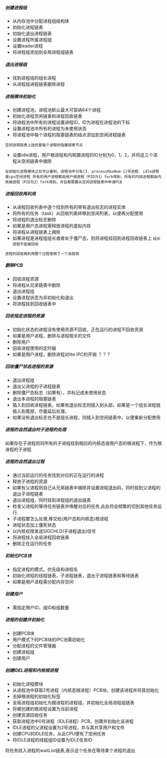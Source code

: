 ##### 创建进程组
- 从内存池中分配进程组结构体
- 初始化进程链表
- 初始化退出进程链表
- 设置进程所属进程组
- 设置leader进程
- 将进程组添加到全局进程组链表

##### 退出进程组
- 找到进程组的组长进程
- 从进程组进程链表删除进程


##### 进程模块初始化
- 创建进程池，进程池默认最大可容纳64个进程
- 初始化进程空闲链表和进程回收链表
- 将进程池中所有的进程设置进程ID，ID为进程在进程池的下标
- 设置进程池中所有的进程为未使用状态
- 将进程池中每个进程的阻塞链表的结点添加到空闲进程链表
```
空闲进程链表上挂的是每个进程的阻塞链表节点
```
- 设置idle进程，用户根进程和内核跟进程的ID分别为0，1，2，并将这三个进程从空闲链表中摘除

``
在初始化进程模块之后可以看到，进程池中只有[3, processMaxNum-1]号进程.
idle进程是cpu空闲进程
所有的用户进程都由用户根进程（PID为1）fork得到，所有的内核进程都由内核根进程（PID为2）fork得到，并且都需要从空闲进程链表中申请PCB
``

##### 进程回收再利用
- 从进程回收列表中逐个找到所有的带有退出标志的进程实体
- 将所有的任务（task）从回收列表转移到空闲列表，以便再分配使用
- 将进程的退出标志删除
- 如果是用户态进程需释放进程的虚拟内存
- 将进程从进程链表上摘除
- 如果进程是进程组组长或者处于僵尸态，则将进程挂回到进程回收链表上
```组长进程不能被回收```

```
进程的回收再利用整个过程使用了一个自旋锁
```

##### 删除PCB
- 回收进程资源
- 将进程从兄弟链表中删除
- 退出进程组
- 设置进程状态为非初始化和退出
- 将进程挂到回收链表中


##### 回收指定进程的资源
- 初始化状态的进程没有使用资源不回收，正在运行的进程不回收资源
- 如果是用户进程，删除与进程相关的文件
- 删除用户
- 回收进程使用的定时器
- 如果是用户进程，删除进程对lite IPC的开销  ？？？


##### 回收僵尸状态进程的资源
- 退出进程组
- 退出父进程的子进程链表
- 删除僵尸态标志（如果有），并标记成未使用状态
- 退出本进程的阻塞链表
- 插入到回收进程链表，如果有退出标志则插入到头部，如果是一个组长进程就插入到尾部，尽量延后处理。
- 如果没有退出标志也不是组长进程，则插入到空闲链表中，以便重新分配使用


##### 进程的自然退出时子进程的处理
如果存在子进程则将所有的子进程挂到相应的内核态或用户态的根进程下，作为根进程的子进程


##### 进程的自然退出过程
- 通过当前运行的任务找到对应的正在运行的进程
- 释放子进程的资源
- 如果有父进程则自己从兄弟链表中摘除并设置进程退出码，同时挂到父进程的退出子进程链表
- 退出进程组，同时挂到进程组的退出链表
- 检查父进程的等待任务链表并唤醒对应的任务,此处将会频繁的切到其他任务运行.
- 子进程要怎么处理,移交给(用户态和内核态)根进程
- 进程状态加上僵死状态
- 以内核权限发送SIGCHLD(子进程退出)信号
- 将进程挂入全局进程回收链表
- 删除正在运行的任务

##### 初始化PCB块
- 指定进程的模式，优先级和进程名
- 初始化进程的线程链表，子进程链表，退出子进程链表和等待链表
- 如果是用户进程需分配内存空间


##### 创建用户
- 需指定用户ID，组ID和组数量


##### 进程的创建并初始化
- 创建PCB块
- 用户模式下的PCB块的IPC池需初始化
- 分配进程的文件管理器
- 创建进程组
- 创建用户


##### 创建IDEL进程和内核根进程
- 初始化进程模块
- 从进程池中获取2号进程（内核态根进程）PCB块，创建该进程并将其初始化
- 去掉根进程的初始化标签
- 全局进程组初始化为跟进程的进程组，并初始化全局进程组链表
- 将被创建的根进程设置为当前进程
- 创建资源回收任务
- 获取进程池中0号进程（IDLE进程）PCB，创建并初始化该进程
- IDLE进程的父进程设置为2号进程，并与其共享用户和文件
- 创建CPU的IDLE任务，从此CPU便有了空闲任务
- 将IDLE进程的线程组ID设置为IDLE任务ID


将任务挂入进程的waitList链表,表示这个任务在等待某个进程的退出